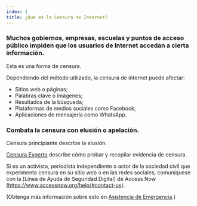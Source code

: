 ```yaml
---
index: 1
title: ¿Qué es la Censura de Internet?
---
```

### Muchos gobiernos, empresas, escuelas y puntos de acceso público impiden que los usuarios de Internet accedan a cierta información.

Esta es una forma de censura.

Dependiendo del método utilizado, la censura de internet puede afectar:

*   Sitios web o páginas;
*   Palabras clave o imágenes;
*   Resultados de la búsqueda;
*   Plataformas de medios sociales como Facebook;
*   Aplicaciones de mensajería como WhatsApp.

### Combata la censura con elusión o apelación.

Censura principiante describe la elusión.

[Censura Experto](umbrella://communications/censorship/expert) describe cómo probar y recopilar evidencia de censura.

Si es un activista, periodista independiente o actor de la sociedad civil que experimenta censura en su sitio web o en las redes sociales, comuníquese con la [Línea de Ayuda de Seguridad Digital] de Access Now (https://www.accessnow.org/help/#contact-us).

(Obtenga más información sobre esto en [Asistencia de Emergencia](umbrella://emergency-support).)